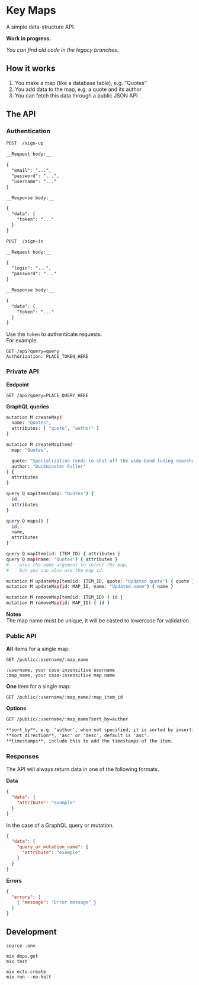 # Key Maps

A simple data-structure API.

__Work in progress.__

_You can find old code in the legacy branches._



## How it works

1. You make a map (like a database table), e.g. "Quotes"
2. You add data to the map, e.g. a quote and its author
3. You can fetch this data through a public JSON API



## The API

### Authentication

```markdown
POST  /sign-up

__Request body:__

{
  "email": "...",
  "password": "...",
  "username": "..."
}

__Response body:__

{
  "data": {
    "token": "..."
  }
}

POST  /sign-in

__Request body:__

{
  "login": "...",
  "password": "..."
}

__Response body:__

{
  "data": {
    "token": "..."
  }
}
```

Use the `token` to authenticate requests.  
For example:

```http
GET /api?query=query
Authorization: PLACE_TOKEN_HERE
```


### Private API

__Endpoint__

```http
GET /api?query=PLACE_QUERY_HERE
```

__GraphQL queries__

```bash
mutation M createMap(
  name: "Quotes",
  attributes: [ "quote", "author" ]
)

mutation M createMapItem(
  map: "Quotes",

  quote: "Specialization tends to shut off the wide-band tuning searches and thus to preclude further discovery.",
  author: "Buckminster Fuller"
) {
  attributes
}

query Q mapItems(map: "Quotes") {
  id,
  attributes
}

query Q maps() {
  id,
  name,
  attributes
}

query Q mapItem(id: ITEM_ID) { attributes }
query Q map(name: "Quotes") { attributes }
# -- uses the name argument to select the map,
#    but you can also use the map id.

mutation M updateMapItem(id: ITEM_ID, quote: "Updated quote") { quote }
mutation M updateMap(id: MAP_ID, name: "Updated name") { name }

mutation M removeMapItem(id: ITEM_ID) { id }
mutation M removeMap(id: MAP_ID) { id }
```

__Notes__  
The map name must be unique, it will be casted to lowercase for validation.


### Public API

__All__ items for a single map:

```
GET /public/:username/:map_name

:username, your case-insensitive username
:map_name, your case-insensitive map name
```

__One__ item for a single map:

```
GET /public/:username/:map_name/:map_item_id
```

__Options__

```markdown
GET /public/:username/:map_name?sort_by=author

**sort_by**, e.g. 'author', when not specified, it is sorted by insertion date.  
**sort_direction**, 'asc' or 'desc', default is 'asc'.  
**timestamps**, include this to add the timestamps of the item.  
```


### Responses

The API will always return data in one of the following formats.

__Data__

```json
{
  "data": {
    "attribute": "example"
  }
}
```

In the case of a GraphQL query or mutation.

```json
{
  "data": {
    "query_or_mutation_name": {
      "attribute": "example"
    }
  }
}
```

__Errors__

```json
{
  "errors": [
    { "message": "Error message" }
  ]
}
```



## Development

```
source .env

mix deps.get
mix test

mix ecto.create
mix run --no-halt
```
